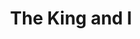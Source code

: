 ---
pid: mx51
title: The King and I
location_transcription: Penns Landing
coordinates: "[-75.139727691413, 39.947051155479]"
zipcode: '19121'
gen_neighborhood: North Philadelphia
neighborhood: Brewerytown
outside_phl: 
age: '41'
age_range: 40-49
instagram: 
image_file_name: mx_51.jpg
proposal_transcription: A life size Martin luther King that tourists can take pictures
  with.
topic: African Americans,Person,History,Human Rights,Politics,Social Justice
topic_summary: 0, 0, 0, 0, 0, 0
type: Sculpture Statue
keywords_other: 
credit: James Spencer
image_labels: 
twitter: 
facebook: 
permalink: "/monuments/mx51/"
layout: item-page
---